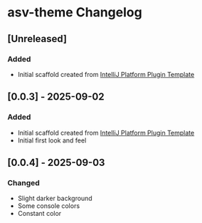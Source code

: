 <!-- Keep a Changelog guide -> https://keepachangelog.com -->

# asv-theme Changelog

## [Unreleased]
### Added
- Initial scaffold created from [IntelliJ Platform Plugin Template](https://github.com/JetBrains/intellij-platform-plugin-template)

## [0.0.3] - 2025-09-02
### Added
- Initial scaffold created from [IntelliJ Platform Plugin Template](https://github.com/JetBrains/intellij-platform-plugin-template)
- Initial first look and feel

## [0.0.4] - 2025-09-03

### Changed

- Slight darker background
- Some console colors
- Constant color